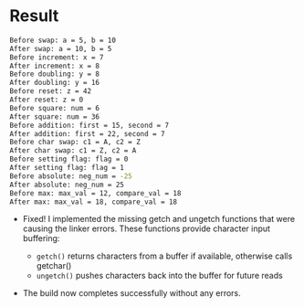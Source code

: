 # Result

```bash
Before swap: a = 5, b = 10
After swap: a = 10, b = 5
Before increment: x = 7
After increment: x = 8
Before doubling: y = 8
After doubling: y = 16
Before reset: z = 42
After reset: z = 0
Before square: num = 6
After square: num = 36
Before addition: first = 15, second = 7
After addition: first = 22, second = 7
Before char swap: c1 = A, c2 = Z
After char swap: c1 = Z, c2 = A
Before setting flag: flag = 0
After setting flag: flag = 1
Before absolute: neg_num = -25
After absolute: neg_num = 25
Before max: max_val = 12, compare_val = 18
After max: max_val = 18, compare_val = 18

```
- Fixed! I implemented the missing getch and ungetch functions that were causing the linker errors. These
  functions provide character input buffering:
  - `getch()` returns characters from a buffer if available, otherwise calls getchar()
  - `ungetch()` pushes characters back into the buffer for future reads

- The build now completes successfully without any errors.
